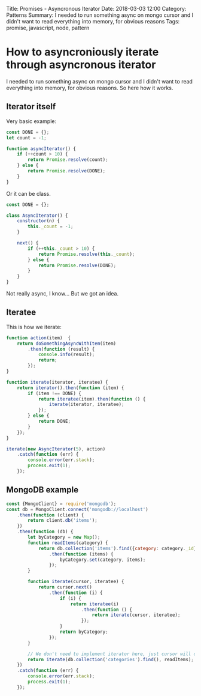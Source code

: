 Title: Promises - Asyncronous Iterator
Date: 2018-03-03 12:00
Category: Patterns
Summary: I needed to run something async on mongo cursor and I didn't want to read everything into memory, for obvious reasons
Tags: promise, javascript, node, pattern

# How to asyncroniously iterate through asyncronous iterator

I needed to run something async on mongo cursor and I didn't want to read everything into memory, for
obvious reasons. So here how it works.

## Iterator itself

Very basic example:

```javascript
const DONE = {};
let count = -1;

function asyncIterator() {
    if (++count > 10) {
        return Promise.resolve(count);
    } else {
        return Promise.resolve(DONE);
    }
}
```

Or it can be class.

```javascript
const DONE = {};

class AsyncIterator() {
    constructor(n) {
        this._count = -1;
    }

    next() {
        if (++this._count > 10) {
            return Promise.resolve(this._count);
        } else {
            return Promise.resolve(DONE);
        }
    }
}
```

Not really async, I know... But we got an idea.

## Iteratee

This is how we iterate:

```javascript
function action(item)  {
    return doSomethingAsyncWithItem(item)
        .then(function (result) {
            console.info(result);
            return;
        });
}

function iterate(iterator, iteratee) {
    return iterator().then(function (item) {
        if (item !== DONE) {
            return iteratee(item).then(function () {
                iterate(iterator, iteratee);
            });
        } else {
            return DONE;
        }
    });
}

iterate(new AsyncIterator(5), action)
    .catch(function (err) {
        console.error(err.stack);
        process.exit(1);
    });
```

## MongoDB example

```javascript
const {MongoClient} = require('mongodb');
const db = MongoClient.connect('mongodb://localhost')
    .then(function (client) {
        return client.db('items');
    })
    .then(function (db) {
        let byCategory = new Map();
        function readItems(category) {
            return db.collection('items').find({category: category._id}).toArray()
                .then(function (items) {
                    byCategory.set(category, items);
                });
        }

        function iterate(cursor, iteratee) {
            return cursor.next()
                .then(function (i) {
                    if (i) {
                        return iteratee(i)
                            .then(function () {
                                return iterate(cursor, iteratee);
                            });
                    }
                    return byCategory;
                });
        }

        // We don't need to implement iterator here, just cursor will do
        return iterate(db.collection('categories').find(), readItems);
    })
    .catch(function (err) {
        console.error(err.stack);
        process.exit(1);
    });
```